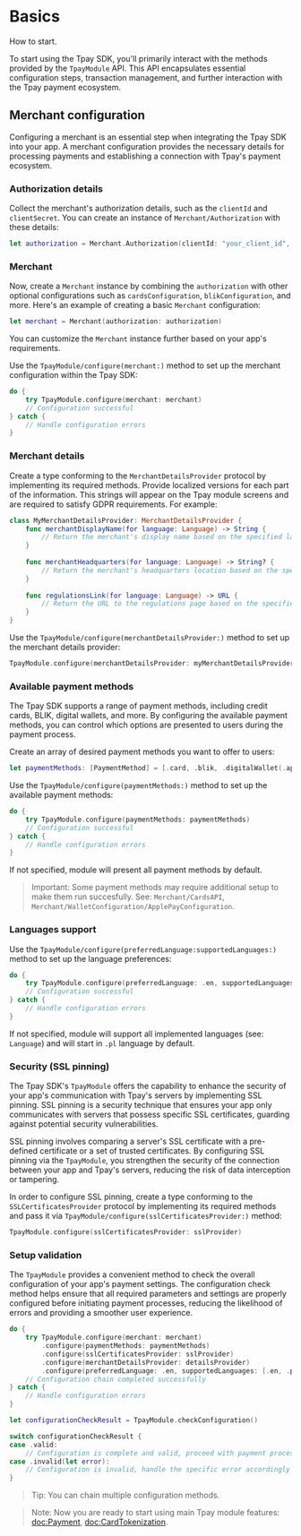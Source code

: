 # Basics

How to start.

To start using the Tpay SDK, you'll primarily interact with the methods provided by the ``TpayModule`` API. This API encapsulates essential configuration steps, transaction management, and further interaction with the Tpay payment ecosystem.

## Merchant configuration

Configuring a merchant is an essential step when integrating the Tpay SDK into your app. A merchant configuration provides the necessary details for processing payments and establishing a connection with Tpay's payment ecosystem.

### Authorization details

Collect the merchant's authorization details, such as the `clientId` and `clientSecret`. You can create an instance of ``Merchant/Authorization`` with these details:

```swift
let authorization = Merchant.Authorization(clientId: "your_client_id", clientSecret: "your_client_secret")
```

### Merchant

Now, create a `Merchant` instance by combining the `authorization` with other optional configurations such as `cardsConfiguration`, `blikConfiguration`, and more. Here's an example of creating a basic `Merchant` configuration:

```swift
let merchant = Merchant(authorization: authorization)
```

You can customize the ``Merchant`` instance further based on your app's requirements.

Use the ``TpayModule/configure(merchant:)`` method to set up the merchant configuration within the Tpay SDK:

```swift
do {
    try TpayModule.configure(merchant: merchant)
    // Configuration successful
} catch {
    // Handle configuration errors
}
```

### Merchant details

Create a type conforming to the ``MerchantDetailsProvider`` protocol by implementing its required methods. Provide localized versions for each part of the information. This strings will appear on the Tpay module screens and are required to satisfy GDPR requirements. For example:

```swift
class MyMerchantDetailsProvider: MerchantDetailsProvider {
    func merchantDisplayName(for language: Language) -> String {
        // Return the merchant's display name based on the specified language
    }
    
    func merchantHeadquarters(for language: Language) -> String? {
        // Return the merchant's headquarters location based on the specified language
    }
    
    func regulationsLink(for language: Language) -> URL {
        // Return the URL to the regulations page based on the specified language
    }
}
```

Use the ``TpayModule/configure(merchantDetailsProvider:)`` method to set up the merchant details provider:

```swift
TpayModule.configure(merchantDetailsProvider: myMerchantDetailsProvider)
```

### Available payment methods

The Tpay SDK supports a range of payment methods, including credit cards, BLIK, digital wallets, and more. By configuring the available payment methods, you can control which options are presented to users during the payment process.

Create an array of desired payment methods you want to offer to users:

```swift
let paymentMethods: [PaymentMethod] = [.card, .blik, .digitalWallet(.applePay)]
```

Use the ``TpayModule/configure(paymentMethods:)`` method to set up the available payment methods:

```swift
do {
    try TpayModule.configure(paymentMethods: paymentMethods)
    // Configuration successful
} catch {
    // Handle configuration errors
}
```

If not specified, module will present all payment methods by default.

> Important: Some payment methods may require additional setup to make them run succesfully.
See: ``Merchant/CardsAPI``, ``Merchant/WalletConfiguration/ApplePayConfiguration``.

### Languages support

Use the ``TpayModule/configure(preferredLanguage:supportedLanguages:)`` method to set up the language preferences:

```swift
do {
    try TpayModule.configure(preferredLanguage: .en, supportedLanguages: .allCases)
    // Configuration successful
} catch {
    // Handle configuration errors
}
```

If not specified, module will support all implemented languages (see: ``Language``) and will start in `.pl` language by default.

### Security (SSL pinning)

The Tpay SDK's `TpayModule` offers the capability to enhance the security of your app's communication with Tpay's servers by implementing SSL pinning. SSL pinning is a security technique that ensures your app only communicates with servers that possess specific SSL certificates, guarding against potential security vulnerabilities.

SSL pinning involves comparing a server's SSL certificate with a pre-defined certificate or a set of trusted certificates. By configuring SSL pinning via the `TpayModule`, you strengthen the security of the connection between your app and Tpay's servers, reducing the risk of data interception or tampering.

In order to configure SSL pinning, create a type conforming to the ``SSLCertificatesProvider`` protocol by implementing its required methods and pass it via ``TpayModule/configure(sslCertificatesProvider:)`` method:

```swift
TpayModule.configure(sslCertificatesProvider: sslProvider)
```

### Setup validation

The `TpayModule` provides a convenient method to check the overall configuration of your app's payment settings. The configuration check method helps ensure that all required parameters and settings are properly configured before initiating payment processes, reducing the likelihood of errors and providing a smoother user experience.

```swift
do {
    try TpayModule.configure(merchant: merchant)
        .configure(paymentMethods: paymentMethods)
        .configure(sslCertificatesProvider: sslProvider)
        .configure(merchantDetailsProvider: detailsProvider)
        .configure(preferredLanguage: .en, supportedLanguages: [.en, .pl])
    // Configuration chain completed successfully
} catch {
    // Handle configuration errors
}

let configurationCheckResult = TpayModule.checkConfiguration()

switch configurationCheckResult {
case .valid:
    // Configuration is complete and valid, proceed with payment processes
case .invalid(let error):
    // Configuration is invalid, handle the specific error accordingly
}
```

> Tip:
You can chain multiple configuration methods.

> Note:
Now you are ready to start using main Tpay module features: <doc:Payment>, <doc:CardTokenization>.
